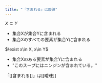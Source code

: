 ```yaml
---
title: "「含まれる」は曖昧"
---
```


$X \subseteq Y$
- 集合Xが集合Yに含まれる
- 集合Xのすべての要素が集合Yに含まれる

$\exist x\in X, x\in Y$
- 集合Xのある要素が集合Yに含まれる
- "このスープにはニンジンが含まれている。"

「[[含まれる]]」は[[曖昧]]
